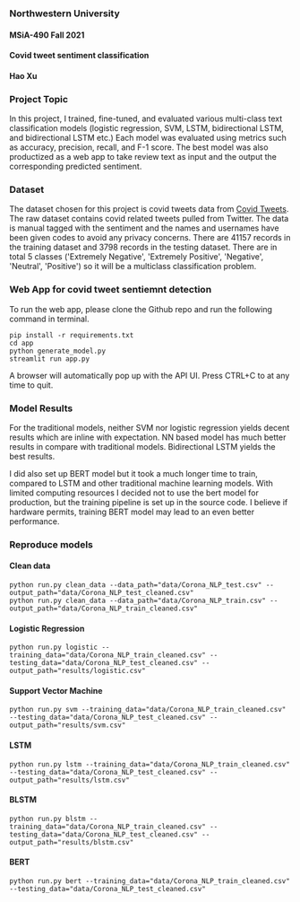 ### Northwestern University
#### MSiA-490 Fall 2021
#### Covid tweet sentiment classification
#### Hao Xu


### Project Topic
In this project, I trained, fine-tuned, and evaluated various multi-class text classification models (logistic regression, 
SVM, LSTM, bidirectional LSTM, and bidirectional LSTM etc.) Each model was evaluated using metrics such as accuracy, precision, recall, and F-1 score. The best model was also productized as a web app to take review text as input and the output the 
corresponding predicted sentiment.

### Dataset
The dataset chosen for this project is covid tweets data from [Covid Tweets](https://www.kaggle.com/datatattle/covid-19-nlp-text-classification). 
The raw dataset contains covid related tweets pulled from Twitter. The data is manual tagged with the sentiment and the names and usernames have been given codes to avoid any privacy concerns. There are 41157 records in the training dataset and 3798 records in the testing dataset. There are in total 5 classes ('Extremely Negative', 'Extremely Positive', 'Negative', 'Neutral', 'Positive') so it will be a multiclass classification problem. 

### Web App for covid tweet sentiemnt detection

To run the web app, please clone the Github repo and run the following command in terminal.

```shell script
pip install -r requirements.txt
cd app
python generate_model.py
streamlit run app.py
```

A browser will automatically pop up with the API UI. Press  CTRL+C to at any time to quit.


### Model Results

For the traditional models, neither SVM nor logistic regression yields decent results which are inline with expectation. NN based model has much better results in compare with traditional models. Bidirectional LSTM yields the best results. 

I did also set up BERT model but it took a much longer time to 
train, compared to LSTM and other traditional machine learning models. With limited computing resources I decided not to use the bert model for production, but the training pipeline is set up in the source code. I believe if hardware permits, training BERT model may lead 
to an even better performance.


### Reproduce models

#### Clean data
```shell script
python run.py clean_data --data_path="data/Corona_NLP_test.csv" --output_path="data/Corona_NLP_test_cleaned.csv" 
python run.py clean_data --data_path="data/Corona_NLP_train.csv" --output_path="data/Corona_NLP_train_cleaned.csv"
```

#### Logistic Regression

```shell script
python run.py logistic --training_data="data/Corona_NLP_train_cleaned.csv" --testing_data="data/Corona_NLP_test_cleaned.csv" --output_path="results/logistic.csv"
```

#### Support Vector Machine

```shell script
python run.py svm --training_data="data/Corona_NLP_train_cleaned.csv" --testing_data="data/Corona_NLP_test_cleaned.csv" --output_path="results/svm.csv"
```

#### LSTM

```shell script
python run.py lstm --training_data="data/Corona_NLP_train_cleaned.csv" --testing_data="data/Corona_NLP_test_cleaned.csv" --output_path="results/lstm.csv"
```


#### BLSTM

```shell script
python run.py blstm --training_data="data/Corona_NLP_train_cleaned.csv" --testing_data="data/Corona_NLP_test_cleaned.csv" --output_path="results/blstm.csv"
```

#### BERT
```shell script
python run.py bert --training_data="data/Corona_NLP_train_cleaned.csv" --testing_data="data/Corona_NLP_test_cleaned.csv" 
```
